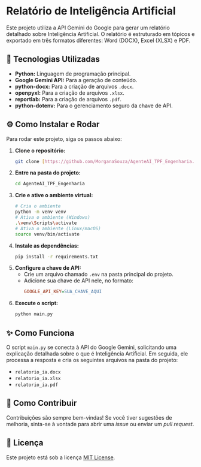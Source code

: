 # Relatório de Inteligência Artificial

Este projeto utiliza a API Gemini do Google para gerar um relatório detalhado sobre Inteligência Artificial. O relatório é estruturado em tópicos e exportado em três formatos diferentes: Word (DOCX), Excel (XLSX) e PDF.

## 🚀 Tecnologias Utilizadas

* **Python:** Linguagem de programação principal.
* **Google Gemini API:** Para a geração de conteúdo.
* **python-docx:** Para a criação de arquivos `.docx`.
* **openpyxl:** Para a criação de arquivos `.xlsx`.
* **reportlab:** Para a criação de arquivos `.pdf`.
* **python-dotenv:** Para o gerenciamento seguro da chave de API.

## ⚙️ Como Instalar e Rodar

Para rodar este projeto, siga os passos abaixo:

1.  **Clone o repositório:**
    ```sh
    git clone [https://github.com/MorganaSouza/AgenteAI_TPF_Engenharia.git](https://github.com/MorganaSouza/AgenteAI_TPF_Engenharia.git)
    ```
2.  **Entre na pasta do projeto:**
    ```sh
    cd AgenteAI_TPF_Engenharia
    ```
3.  **Crie e ative o ambiente virtual:**
    ```sh
    # Cria o ambiente
    python -m venv venv
    # Ativa o ambiente (Windows)
    .\venv\Scripts\activate
    # Ativa o ambiente (Linux/macOS)
    source venv/bin/activate
    ```
4.  **Instale as dependências:**
    ```sh
    pip install -r requirements.txt
    ```
5.  **Configure a chave de API:**
    * Crie um arquivo chamado `.env` na pasta principal do projeto.
    * Adicione sua chave de API nele, no formato:
        ```ini
        GOOGLE_API_KEY=SUA_CHAVE_AQUI
        ```
6.  **Execute o script:**
    ```sh
    python main.py
    ```

## ✨ Como Funciona

O script `main.py` se conecta à API do Google Gemini, solicitando uma explicação detalhada sobre o que é Inteligência Artificial. Em seguida, ele processa a resposta e cria os seguintes arquivos na pasta do projeto:

* `relatorio_ia.docx`
* `relatorio_ia.xlsx`
* `relatorio_ia.pdf`

## 🤝 Como Contribuir

Contribuições são sempre bem-vindas! Se você tiver sugestões de melhoria, sinta-se à vontade para abrir uma _issue_ ou enviar um _pull request_.

## 📜 Licença

Este projeto está sob a licença [MIT License](https://github.com/git/git-scm.com/blob/main/MIT-LICENSE.txt).
